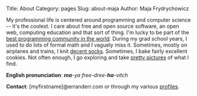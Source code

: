 Title: About
Category: pages
Slug: about-maja
Author: Maja Frydrychowicz

My professional life is centered around programming and computer science -- it's the coolest. I care about free and open source software, an open web,  computing education and that sort of thing. I'm lucky to be part of the [best programming community in the world](http://www.recurse.com). During my grad school years, I used to do lots of formal math and I vaguely miss it. Sometimes, mostly on airplanes and trains, I knit [decent socks](https://flic.kr/p/xbqJSu). Sometimes, I bake fairly excellent cookies. Not often enough, I go exploring and take [pretty pictures](https://www.flickr.com/photos/majusia/) of what I find. 

__English pronunciation__: *__ma__-ya free-dree-__ha__-vitch* 

__Contact__: [myfirstname]@erranderr.com or through my various [profiles](http://www.erranderr.com).
